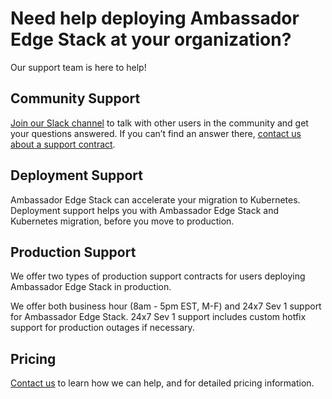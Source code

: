 # Need help deploying Ambassador Edge Stack at your organization?
Our support team is here to help!

## Community Support
[Join our Slack channel](http://d6e.co/slack) to talk with other users in the community and get your questions answered. If you can’t find an answer there, [contact us about a support contract](https://www.getambassador.io/contact).

## Deployment Support
Ambassador Edge Stack can accelerate your migration to Kubernetes. Deployment support helps you with Ambassador Edge Stack and Kubernetes migration, before you move to production.

## Production Support
We offer two types of production support contracts for users deploying Ambassador Edge Stack in production.

We offer both business hour (8am - 5pm EST, M-F) and 24x7 Sev 1 support for Ambassador Edge Stack. 24x7 Sev 1 support includes custom hotfix support for production outages if necessary.

## Pricing

[Contact us](https://www.getambassador.io/contact) to learn how we can help, and for detailed pricing information.


